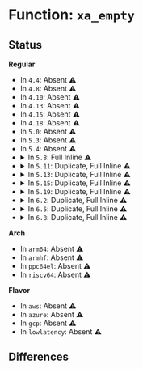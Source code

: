 # Function: <code>xa_empty</code>

## Status
<b>Regular</b>
<ul>
<li>
In <code>4.4</code>: Absent ⚠️
</li>
<li>
In <code>4.8</code>: Absent ⚠️
</li>
<li>
In <code>4.10</code>: Absent ⚠️
</li>
<li>
In <code>4.13</code>: Absent ⚠️
</li>
<li>
In <code>4.15</code>: Absent ⚠️
</li>
<li>
In <code>4.18</code>: Absent ⚠️
</li>
<li>
In <code>5.0</code>: Absent ⚠️
</li>
<li>
In <code>5.3</code>: Absent ⚠️
</li>
<li>
In <code>5.4</code>: Absent ⚠️
</li>
<li>
<details>
<summary>In <code>5.8</code>: Full Inline ⚠️</summary>

**Collision:** Unique Static

**Inline:** Full

**Transformation:** False

**Instances:**

```
In drivers/iommu/ioasid.c (ffffffff81793082)
Location: include/linux/xarray.h:401
Inline: True
Inline callers:
  - drivers/iommu/ioasid.c:ioasid_unregister_allocator
  - drivers/iommu/ioasid.c:ioasid_register_allocator
```
</details>
</li>
<li>
<details>
<summary>In <code>5.11</code>: Duplicate, Full Inline ⚠️</summary>

**Collision:** Static Duplication

**Inline:** Full

**Transformation:** False

**Instances:**

```
In kernel/exit.c (ffffffff810a97cf)
Location: include/linux/xarray.h:401
Inline: True
Inline callers:
  - kernel/exit.c:do_exit
```
```
In fs/exec.c (ffffffff81329acb)
Location: include/linux/xarray.h:401
Inline: True
Inline callers:
  - fs/exec.c:begin_new_exec
```
```
In fs/io_uring.c (ffffffff8139a963)
Location: include/linux/xarray.h:401
Inline: True
Inline callers:
  - fs/io_uring.c:__io_uring_free
```
```
In drivers/acpi/scan.c (ffffffff816a6e0e)
Location: include/linux/xarray.h:401
Inline: True
Inline callers:
  - drivers/acpi/scan.c:acpi_device_del
```
```
In drivers/iommu/ioasid.c (ffffffff817bfac2)
Location: include/linux/xarray.h:401
Inline: True
Inline callers:
  - drivers/iommu/ioasid.c:ioasid_unregister_allocator
  - drivers/iommu/ioasid.c:ioasid_register_allocator
```
</details>
</li>
<li>
<details>
<summary>In <code>5.13</code>: Duplicate, Full Inline ⚠️</summary>

**Collision:** Static Duplication

**Inline:** Full

**Transformation:** False

**Instances:**

```
In mm/truncate.c (ffffffff812703b9)
Location: include/linux/xarray.h:403
Inline: True
Inline callers:
  - mm/truncate.c:invalidate_inode_pages2_range
  - mm/truncate.c:truncate_inode_pages_final
  - mm/truncate.c:truncate_inode_pages_range
```
```
In fs/block_dev.c (ffffffff8137455c)
Location: include/linux/xarray.h:403
Inline: True
Inline callers:
  - fs/block_dev.c:__blkdev_put
  - fs/block_dev.c:set_blocksize
```
```
In fs/io_uring.c (ffffffff81397f71)
Location: include/linux/xarray.h:403
Inline: True
Inline callers:
  - fs/io_uring.c:__io_uring_show_fdinfo
  - fs/io_uring.c:__io_uring_free
```
```
In fs/dax.c (ffffffff813a64da)
Location: include/linux/xarray.h:403
Inline: True
Inline callers:
  - fs/dax.c:dax_writeback_mapping_range
```
```
In block/blk-settings.c (ffffffff8156d4a0)
Location: include/linux/xarray.h:403
Inline: True
Inline callers:
  - block/blk-settings.c:blk_queue_set_zoned
```
```
In drivers/acpi/scan.c (ffffffff81689a9e)
Location: include/linux/xarray.h:403
Inline: True
Inline callers:
  - drivers/acpi/scan.c:acpi_device_del
```
```
In drivers/iommu/ioasid.c (ffffffff817a2ce2)
Location: include/linux/xarray.h:403
Inline: True
Inline callers:
  - drivers/iommu/ioasid.c:ioasid_unregister_allocator
  - drivers/iommu/ioasid.c:ioasid_register_allocator
```
</details>
</li>
<li>
<details>
<summary>In <code>5.15</code>: Duplicate, Full Inline ⚠️</summary>

**Collision:** Static Duplication

**Inline:** Full

**Transformation:** False

**Instances:**

```
In mm/truncate.c (ffffffff812ae039)
Location: include/linux/xarray.h:403
Inline: True
Inline callers:
  - mm/truncate.c:invalidate_inode_pages2_range
  - mm/truncate.c:truncate_inode_pages_final
  - mm/truncate.c:truncate_inode_pages_range
```
```
In fs/inode.c (ffffffff8139650a)
Location: include/linux/xarray.h:403
Inline: True
Inline callers:
  - fs/inode.c:inode_lru_isolate
```
```
In fs/io_uring.c (ffffffff813e3ac2)
Location: include/linux/xarray.h:403
Inline: True
Inline callers:
  - fs/io_uring.c:__io_uring_show_fdinfo
  - fs/io_uring.c:__io_uring_free
```
```
In fs/dax.c (ffffffff813f5f4a)
Location: include/linux/xarray.h:403
Inline: True
Inline callers:
  - fs/dax.c:dax_writeback_mapping_range
```
```
In fs/drop_caches.c (ffffffff81410956)
Location: include/linux/xarray.h:403
Inline: True
Inline callers:
  - fs/drop_caches.c:drop_pagecache_sb
```
```
In block/bdev.c (ffffffff815c42aa)
Location: include/linux/xarray.h:403
Inline: True
Inline callers:
  - block/bdev.c:blkdev_flush_mapping
  - block/bdev.c:set_blocksize
```
```
In drivers/acpi/scan.c (ffffffff816fef7e)
Location: include/linux/xarray.h:403
Inline: True
Inline callers:
  - drivers/acpi/scan.c:acpi_device_del
```
```
In drivers/iommu/ioasid.c (ffffffff8182c022)
Location: include/linux/xarray.h:403
Inline: True
Inline callers:
  - drivers/iommu/ioasid.c:ioasid_unregister_allocator
  - drivers/iommu/ioasid.c:ioasid_register_allocator
```
</details>
</li>
<li>
<details>
<summary>In <code>5.19</code>: Duplicate, Full Inline ⚠️</summary>

**Collision:** Static Duplication

**Inline:** Full

**Transformation:** False

**Instances:**

```
In kernel/irq/msi.c (ffffffff8116e175)
Location: include/linux/xarray.h:404
Inline: True
Inline callers:
  - kernel/irq/msi.c:msi_device_data_release
```
```
In mm/truncate.c (ffffffff8130757d)
Location: include/linux/xarray.h:404
Inline: True
Inline callers:
  - mm/truncate.c:invalidate_inode_pages2_range
  - mm/truncate.c:truncate_inode_pages_final
  - mm/truncate.c:truncate_inode_pages_range
```
```
In fs/inode.c (ffffffff81417a6b)
Location: include/linux/xarray.h:404
Inline: True
Inline callers:
  - fs/inode.c:inode_lru_isolate
```
```
In fs/dax.c (ffffffff81469b13)
Location: include/linux/xarray.h:404
Inline: True
Inline callers:
  - fs/dax.c:dax_writeback_mapping_range
```
```
In fs/drop_caches.c (ffffffff814862a3)
Location: include/linux/xarray.h:404
Inline: True
Inline callers:
  - fs/drop_caches.c:drop_pagecache_sb
```
```
In block/bdev.c (ffffffff8166ebdb)
Location: include/linux/xarray.h:404
Inline: True
Inline callers:
  - block/bdev.c:blkdev_flush_mapping
  - block/bdev.c:set_blocksize
```
```
In io_uring/io_uring.c (ffffffff81e901b9)
Location: include/linux/xarray.h:404
Inline: True
Inline callers:
  - io_uring/io_uring.c:__io_uring_show_fdinfo
  - io_uring/io_uring.c:__io_uring_free
```
```
In drivers/acpi/scan.c (ffffffff8182c9a7)
Location: include/linux/xarray.h:404
Inline: True
Inline callers:
  - drivers/acpi/scan.c:acpi_device_del_work_fn
```
```
In drivers/iommu/ioasid.c (ffffffff8196d03e)
Location: include/linux/xarray.h:404
Inline: True
Inline callers:
  - drivers/iommu/ioasid.c:ioasid_unregister_allocator
  - drivers/iommu/ioasid.c:ioasid_register_allocator
```
</details>
</li>
<li>
<details>
<summary>In <code>6.2</code>: Duplicate, Full Inline ⚠️</summary>

**Collision:** Static Duplication

**Inline:** Full

**Transformation:** False

**Instances:**

```
In kernel/irq/msi.c (ffffffff811a5429)
Location: include/linux/xarray.h:405
Inline: True
Inline callers:
  - kernel/irq/msi.c:msi_device_data_release
```
```
In mm/truncate.c (ffffffff813716a8)
Location: include/linux/xarray.h:405
Inline: True
Inline callers:
  - mm/truncate.c:invalidate_inode_pages2_range
  - mm/truncate.c:truncate_inode_pages_final
  - mm/truncate.c:truncate_inode_pages_range
```
```
In fs/inode.c (ffffffff814a320b)
Location: include/linux/xarray.h:405
Inline: True
Inline callers:
  - fs/inode.c:inode_lru_isolate
```
```
In fs/dax.c (ffffffff814fa263)
Location: include/linux/xarray.h:405
Inline: True
Inline callers:
  - fs/dax.c:dax_writeback_mapping_range
```
```
In fs/drop_caches.c (ffffffff81519b63)
Location: include/linux/xarray.h:405
Inline: True
Inline callers:
  - fs/drop_caches.c:drop_pagecache_sb
```
```
In block/bdev.c (ffffffff81729ec8)
Location: include/linux/xarray.h:405
Inline: True
Inline callers:
  - block/bdev.c:blkdev_flush_mapping
  - block/bdev.c:set_blocksize
```
```
In io_uring/fdinfo.c (ffffffff8179b604)
Location: include/linux/xarray.h:405
Inline: True
Inline callers:
  - io_uring/fdinfo.c:__io_uring_show_fdinfo
```
```
In io_uring/tctx.c (ffffffff8179b9d6)
Location: include/linux/xarray.h:405
Inline: True
Inline callers:
  - io_uring/tctx.c:__io_uring_free
```
```
In drivers/acpi/scan.c (ffffffff8195f646)
Location: include/linux/xarray.h:405
Inline: True
Inline callers:
  - drivers/acpi/scan.c:acpi_device_del_work_fn
```
```
In drivers/iommu/iommu.c (ffffffff81ad0b19)
Location: include/linux/xarray.h:405
Inline: True
Inline callers:
  - drivers/iommu/iommu.c:__iommu_release_dma_ownership
  - drivers/iommu/iommu.c:iommu_device_unuse_default_domain
  - drivers/iommu/iommu.c:iommu_device_use_default_domain
```
```
In drivers/iommu/ioasid.c (ffffffff81ad779e)
Location: include/linux/xarray.h:405
Inline: True
Inline callers:
  - drivers/iommu/ioasid.c:ioasid_unregister_allocator
  - drivers/iommu/ioasid.c:ioasid_register_allocator
```
```
In net/core/devlink.c (ffffffff81e2c47b)
Location: include/linux/xarray.h:405
Inline: True
Inline callers:
  - net/core/devlink.c:devlink_free
```
</details>
</li>
<li>
<details>
<summary>In <code>6.5</code>: Duplicate, Full Inline ⚠️</summary>

**Collision:** Static Duplication

**Inline:** Full

**Transformation:** False

**Instances:**

```
In kernel/irq/msi.c (ffffffff811b7639)
Location: include/linux/xarray.h:405
Inline: True
Inline callers:
  - kernel/irq/msi.c:msi_device_data_release
```
```
In mm/truncate.c (ffffffff813a37b8)
Location: include/linux/xarray.h:405
Inline: True
Inline callers:
  - mm/truncate.c:invalidate_inode_pages2_range
  - mm/truncate.c:truncate_inode_pages_final
  - mm/truncate.c:truncate_inode_pages_range
```
```
In fs/inode.c (ffffffff814d835b)
Location: include/linux/xarray.h:405
Inline: True
Inline callers:
  - fs/inode.c:inode_lru_isolate
```
```
In fs/dax.c (ffffffff815316e2)
Location: include/linux/xarray.h:405
Inline: True
Inline callers:
  - fs/dax.c:dax_writeback_mapping_range
```
```
In fs/drop_caches.c (ffffffff81551453)
Location: include/linux/xarray.h:405
Inline: True
Inline callers:
  - fs/drop_caches.c:drop_pagecache_sb
```
```
In block/bdev.c (ffffffff81766238)
Location: include/linux/xarray.h:405
Inline: True
Inline callers:
  - block/bdev.c:blkdev_flush_mapping
  - block/bdev.c:set_blocksize
```
```
In io_uring/fdinfo.c (ffffffff817dc729)
Location: include/linux/xarray.h:405
Inline: True
Inline callers:
  - io_uring/fdinfo.c:__io_uring_show_fdinfo
```
```
In io_uring/tctx.c (ffffffff817dcb06)
Location: include/linux/xarray.h:405
Inline: True
Inline callers:
  - io_uring/tctx.c:__io_uring_free
```
```
In drivers/acpi/scan.c (ffffffff819a5a46)
Location: include/linux/xarray.h:405
Inline: True
Inline callers:
  - drivers/acpi/scan.c:acpi_device_del_work_fn
```
```
In drivers/iommu/iommu.c (ffffffff81b1e5f9)
Location: include/linux/xarray.h:405
Inline: True
Inline callers:
  - drivers/iommu/iommu.c:__iommu_release_dma_ownership
  - drivers/iommu/iommu.c:iommu_device_unuse_default_domain
  - drivers/iommu/iommu.c:iommu_device_use_default_domain
```
```
In net/devlink/core.c (ffffffff8204242a)
Location: include/linux/xarray.h:405
Inline: True
Inline callers:
  - net/devlink/core.c:devlink_free
```
</details>
</li>
<li>
<details>
<summary>In <code>6.8</code>: Duplicate, Full Inline ⚠️</summary>

**Collision:** Static Duplication

**Inline:** Full

**Transformation:** False

**Instances:**

```
In kernel/irq/msi.c (ffffffff811c74f9)
Location: include/linux/xarray.h:405
Inline: True
Inline callers:
  - kernel/irq/msi.c:msi_device_data_release
```
```
In mm/truncate.c (ffffffff813cd358)
Location: include/linux/xarray.h:405
Inline: True
Inline callers:
  - mm/truncate.c:invalidate_inode_pages2_range
  - mm/truncate.c:truncate_inode_pages_final
  - mm/truncate.c:truncate_inode_pages_range
```
```
In fs/inode.c (ffffffff8150ab3b)
Location: include/linux/xarray.h:405
Inline: True
Inline callers:
  - fs/inode.c:inode_lru_isolate
```
```
In fs/dax.c (ffffffff815665c2)
Location: include/linux/xarray.h:405
Inline: True
Inline callers:
  - fs/dax.c:dax_writeback_mapping_range
```
```
In fs/drop_caches.c (ffffffff81587353)
Location: include/linux/xarray.h:405
Inline: True
Inline callers:
  - fs/drop_caches.c:drop_pagecache_sb
```
```
In block/bdev.c (ffffffff817a7cf8)
Location: include/linux/xarray.h:405
Inline: True
Inline callers:
  - block/bdev.c:blkdev_flush_mapping
  - block/bdev.c:set_blocksize
```
```
In io_uring/fdinfo.c (ffffffff81820caa)
Location: include/linux/xarray.h:405
Inline: True
Inline callers:
  - io_uring/fdinfo.c:io_uring_show_fdinfo
```
```
In io_uring/tctx.c (ffffffff81820da6)
Location: include/linux/xarray.h:405
Inline: True
Inline callers:
  - io_uring/tctx.c:__io_uring_free
```
```
In drivers/acpi/scan.c (ffffffff819ee3c6)
Location: include/linux/xarray.h:405
Inline: True
Inline callers:
  - drivers/acpi/scan.c:acpi_device_del_work_fn
```
```
In drivers/iommu/iommu.c (ffffffff81b768fd)
Location: include/linux/xarray.h:405
Inline: True
Inline callers:
  - drivers/iommu/iommu.c:__iommu_release_dma_ownership
  - drivers/iommu/iommu.c:iommu_device_unuse_default_domain
  - drivers/iommu/iommu.c:iommu_device_use_default_domain
```
```
In drivers/dpll/dpll_core.c (ffffffff81eb7385)
Location: include/linux/xarray.h:405
Inline: True
Inline callers:
  - drivers/dpll/dpll_core.c:dpll_pin_unregister
  - drivers/dpll/dpll_core.c:dpll_pin_unregister
  - drivers/dpll/dpll_core.c:dpll_device_put
```
```
In drivers/dpll/dpll_netlink.c (ffffffff81eb9c65)
Location: include/linux/xarray.h:405
Inline: True
Inline callers:
  - drivers/dpll/dpll_netlink.c:dpll_cmd_pin_get_one
```
```
In net/devlink/core.c (ffffffff8210105a)
Location: include/linux/xarray.h:405
Inline: True
Inline callers:
  - net/devlink/core.c:devlink_free
```
```
In net/devlink/dev.c (ffffffff821040ba)
Location: include/linux/xarray.h:405
Inline: True
Inline callers:
  - net/devlink/dev.c:devlink_reload
```
</details>
</li>
</ul>
<b>Arch</b>
<ul>
<li>
In <code>arm64</code>: Absent ⚠️
</li>
<li>
In <code>armhf</code>: Absent ⚠️
</li>
<li>
In <code>ppc64el</code>: Absent ⚠️
</li>
<li>
In <code>riscv64</code>: Absent ⚠️
</li>
</ul>
<b>Flavor</b>
<ul>
<li>
In <code>aws</code>: Absent ⚠️
</li>
<li>
In <code>azure</code>: Absent ⚠️
</li>
<li>
In <code>gcp</code>: Absent ⚠️
</li>
<li>
In <code>lowlatency</code>: Absent ⚠️
</li>
</ul>

## Differences
